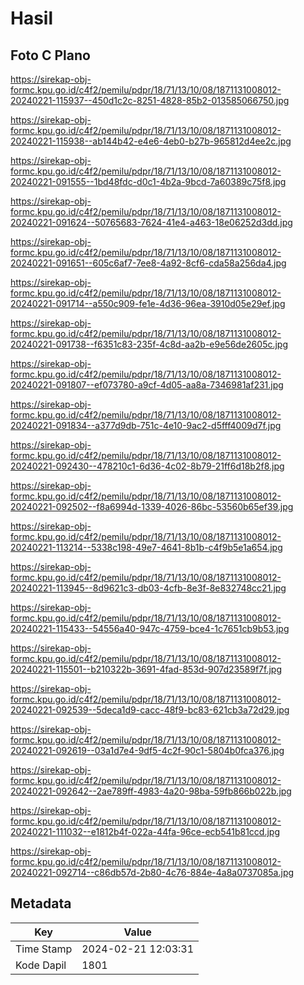 # Hasil

## Foto C Plano

https://sirekap-obj-formc.kpu.go.id/c4f2/pemilu/pdpr/18/71/13/10/08/1871131008012-20240221-115937--450d1c2c-8251-4828-85b2-013585066750.jpg

https://sirekap-obj-formc.kpu.go.id/c4f2/pemilu/pdpr/18/71/13/10/08/1871131008012-20240221-115938--ab144b42-e4e6-4eb0-b27b-965812d4ee2c.jpg

https://sirekap-obj-formc.kpu.go.id/c4f2/pemilu/pdpr/18/71/13/10/08/1871131008012-20240221-091555--1bd48fdc-d0c1-4b2a-9bcd-7a60389c75f8.jpg

https://sirekap-obj-formc.kpu.go.id/c4f2/pemilu/pdpr/18/71/13/10/08/1871131008012-20240221-091624--50765683-7624-41e4-a463-18e06252d3dd.jpg

https://sirekap-obj-formc.kpu.go.id/c4f2/pemilu/pdpr/18/71/13/10/08/1871131008012-20240221-091651--605c6af7-7ee8-4a92-8cf6-cda58a256da4.jpg

https://sirekap-obj-formc.kpu.go.id/c4f2/pemilu/pdpr/18/71/13/10/08/1871131008012-20240221-091714--a550c909-fe1e-4d36-96ea-3910d05e29ef.jpg

https://sirekap-obj-formc.kpu.go.id/c4f2/pemilu/pdpr/18/71/13/10/08/1871131008012-20240221-091738--f6351c83-235f-4c8d-aa2b-e9e56de2605c.jpg

https://sirekap-obj-formc.kpu.go.id/c4f2/pemilu/pdpr/18/71/13/10/08/1871131008012-20240221-091807--ef073780-a9cf-4d05-aa8a-7346981af231.jpg

https://sirekap-obj-formc.kpu.go.id/c4f2/pemilu/pdpr/18/71/13/10/08/1871131008012-20240221-091834--a377d9db-751c-4e10-9ac2-d5fff4009d7f.jpg

https://sirekap-obj-formc.kpu.go.id/c4f2/pemilu/pdpr/18/71/13/10/08/1871131008012-20240221-092430--478210c1-6d36-4c02-8b79-21ff6d18b2f8.jpg

https://sirekap-obj-formc.kpu.go.id/c4f2/pemilu/pdpr/18/71/13/10/08/1871131008012-20240221-092502--f8a6994d-1339-4026-86bc-53560b65ef39.jpg

https://sirekap-obj-formc.kpu.go.id/c4f2/pemilu/pdpr/18/71/13/10/08/1871131008012-20240221-113214--5338c198-49e7-4641-8b1b-c4f9b5e1a654.jpg

https://sirekap-obj-formc.kpu.go.id/c4f2/pemilu/pdpr/18/71/13/10/08/1871131008012-20240221-113945--8d9621c3-db03-4cfb-8e3f-8e832748cc21.jpg

https://sirekap-obj-formc.kpu.go.id/c4f2/pemilu/pdpr/18/71/13/10/08/1871131008012-20240221-115433--54556a40-947c-4759-bce4-1c7651cb9b53.jpg

https://sirekap-obj-formc.kpu.go.id/c4f2/pemilu/pdpr/18/71/13/10/08/1871131008012-20240221-115501--b210322b-3691-4fad-853d-907d23589f7f.jpg

https://sirekap-obj-formc.kpu.go.id/c4f2/pemilu/pdpr/18/71/13/10/08/1871131008012-20240221-092539--5deca1d9-cacc-48f9-bc83-621cb3a72d29.jpg

https://sirekap-obj-formc.kpu.go.id/c4f2/pemilu/pdpr/18/71/13/10/08/1871131008012-20240221-092619--03a1d7e4-9df5-4c2f-90c1-5804b0fca376.jpg

https://sirekap-obj-formc.kpu.go.id/c4f2/pemilu/pdpr/18/71/13/10/08/1871131008012-20240221-092642--2ae789ff-4983-4a20-98ba-59fb866b022b.jpg

https://sirekap-obj-formc.kpu.go.id/c4f2/pemilu/pdpr/18/71/13/10/08/1871131008012-20240221-111032--e1812b4f-022a-44fa-96ce-ecb541b81ccd.jpg

https://sirekap-obj-formc.kpu.go.id/c4f2/pemilu/pdpr/18/71/13/10/08/1871131008012-20240221-092714--c86db57d-2b80-4c76-884e-4a8a0737085a.jpg


## Metadata

| Key        | Value               |
| ---------- | ------------------- |
| Time Stamp | 2024-02-21 12:03:31 |
| Kode Dapil | 1801                |



